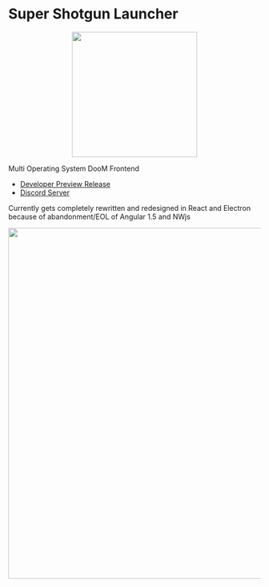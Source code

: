 # Super Shotgun Launcher
<p align="center"><img src="https://github.com/FreaKzero/ssgl-doom-launcher/blob/latest/app/icon.png" width="250"></p>
Multi Operating System DooM Frontend

- [Developer Preview Release](https://github.com/FreaKzero/ssgl-doom-launcher/releases/tag/v2.0.0-devpreview.13)
- [Discord Server](https://discord.gg/MsjZhHF)

Currently gets completely rewritten and redesigned in React and Electron because of abandonment/EOL of Angular 1.5 and NWjs  

<p align="center"><img src="https://github.com/FreaKzero/ssgl-doom-launcher/blob/latest/screen.png" width="700"></p>
